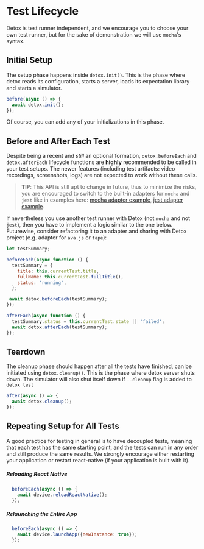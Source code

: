 # Test Lifecycle

Detox is test runner independent, and we encourage you to choose your own test runner, but for the sake of demonstration we will use `mocha`'s syntax.

## Initial Setup

The setup phase happens inside `detox.init()`.
This is the phase where detox reads its configuration, starts a server, loads its expectation library and starts a simulator.

```js
before(async () => {
  await detox.init();
});
```

Of course, you can add any of your initializations in this phase.

## Before and After Each Test

Despite being a recent and *still* an optional formation, `detox.beforeEach` and `detox.afterEach` lifecycle functions are **highly** recommended to be called in your test setups. The newer features (including test artifacts: video recordings, screenshots, logs) are not expected to work without these calls.

> **TIP**: This API is still apt to change in future, thus to minimize the risks, you are encouraged to switch to the built-in adapters for `mocha` and `jest` like in examples here: [mocha adapter example](/examples/demo-react-native/e2e/init.js), [jest adapter example](/examples/demo-react-native-jest/e2e/init.js).

If nevertheless you use another test runner with Detox (not `mocha` and not `jest`), then you have to implement a logic similar to the one below. Futurewise, consider refactoring it to an adapter and sharing with Detox project (e.g. adapter for `ava.js` or `tape`):

```js
let testSummary;

beforeEach(async function () {
  testSummary = {
    title: this.currentTest.title,
    fullName: this.currentTest.fullTitle(),
    status: 'running',
  };

 await detox.beforeEach(testSummary);
});

afterEach(async function () {
  testSummary.status = this.currentTest.state || 'failed';
  await detox.afterEach(testSummary);
});
```

## Teardown

The cleanup phase should happen after all the tests have finished, can be initiated using `detox.cleanup()`. This is the phase where detox server shuts down. The simulator will also shut itself down if `--cleanup` flag is added to `detox test`

```js
after(async () => {
  await detox.cleanup();
});
```

## Repeating Setup for All Tests

A good practice for testing in general is to have decoupled tests, meaning that each test has the same starting point, and the tests can run in any order and still produce the same results. We strongly encourage either restarting your application or restart react-native (if your application is built with it).

##### Reloading React Native

```js
  beforeEach(async () => {
    await device.reloadReactNative();
  });
```

##### Relaunching the Entire App

```js
  beforeEach(async () => {
    await device.launchApp({newInstance: true});
  });
```
